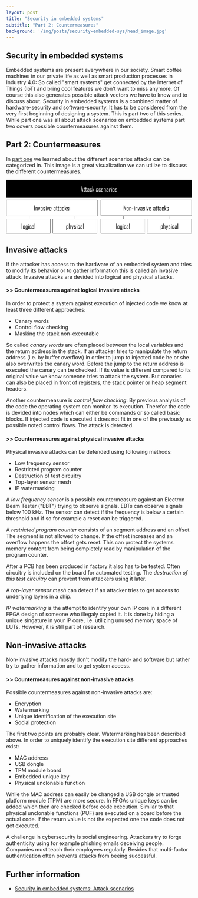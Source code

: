 ```yaml
---
layout: post
title: "Security in embedded systems"
subtitle: "Part 2: Countermeasures"
background: '/img/posts/security-embedded-sys/head_image.jpg'
---
```


## Security in embedded systems
Embedded systems are present everywhere in our society. Smart coffee machines in our private life as well as smart production processes in Industry 4.0: So called "smart systems" get connected by the Internet of Things (IoT) and bring cool features we don't want to miss anymore. Of course this also generates possible attack vectors we have to know and to discuss about. Security in embedded systems is a combined matter of hardware-security and software-security. It has to be considered from the very first beginning of designing a system. This is part two of this series. While part one was all about attack scenarios on embedded systems part two covers possible countermeasures against them.  

## Part 2: Countermeasures
In [part one](https://www.simon-cybersec.com/2022/07/06/security-embedded-sys-part1.html) we learned about the different scenarios attacks can be categorized in. This image is a great visualization we can utilize to discuss the different countermeasures.  

![picture-attack-scenarios](/img/posts/security-embedded-sys/attackscenarios.png)


## Invasive attacks

If the attacker has access to the hardware of an embedded system and tries to modify its behavior or to gather information this is called an invasive attack. Invasive attacks are devided into logical and physical attacks.

#### >> Countermeasures against logical invasive attacks

In order to protect a system against execution of injected code we know at least three different approaches:  
- Canary words
- Control flow checking
- Masking the stack non-executable

So called *canary words* are often placed between the local variables and the return address in the stack. If an attacker tries to manipulate the return address (i.e. by buffer overflow) in order to jump to injected code he or she also overwrites the canary word. Before the jump to the return address is executed the canary can be checked. If its value is different compared to its original value we know someone tries to attack the system. But canaries can also be placed in front of registers, the stack pointer or heap segment headers.

Another countermeasure is *control flow checking*. By previous analysis of the code the operating system can monitor its execution. Therefor the code is devided into nodes which can either be commands or so called basic blocks. If injected code is executed it does not fit in one of the previously as possible noted control flows. The attack is detected.  



#### >> Countermeasures against physical invasive attacks

Physical invasive attacks can be defended using following methods:
- Low frequency sensor
- Restricted program counter
- Destruction of test circuitry
- Top-layer sensor mesh
- IP watermarking

A *low frequency sensor* is a possible countermeasure against an Electron Beam Tester ("EBT") trying to observe signals. EBTs can observe signals below 100 kHz. The sensor can detect if the frequency is below a certain threshold and if so for example a reset can be triggered.

A *restricted program counter* consists of an segment address and an offset. The segment is not allowed to change. If the offset increases and an overflow happens the offset gets reset. This can protect the systems memory content from being completely read by manipulation of the program counter.

After a PCB has been produced in factory it also has to be tested. Often circuitry is included on the board for automated testing. The *destruction of this test circuitry* can prevent from attackers using it later. 

A *top-layer sensor mesh* can detect if an attacker tries to get access to underlying layers in a chip.

*IP watermarking* is the attempt to identify your own IP core in a different FPGA design of someone who illegaly copied it. It is done by hiding a unique singature in your IP core, i.e. utilizing unused memory space of LUTs. However, it is still part of research.  


## Non-invasive attacks

Non-invasive attacks mostly don't modify the hard- and software but rather try to gather information and to get system access.  

#### >> Countermeasures against non-invasive attacks

Possible countermeasures against non-invasive attacks are:
- Encryption
- Watermarking
- Unique identification of the execution site
- Social protection

The first two points are probably clear. Watermarking has been described above. In order to uniquely identify the execution site different approaches exist:
- MAC address
- USB dongle
- TPM module board
- Embedded unique key
- Physical unclonable function

While the MAC address can easily be changed a USB dongle or trusted platform module (TPM) are more secure. In FPGAs unique keys can be added which then are checked before code execution. Similar to that physical unclonable functions (PUF) are executed on a board before the actual code. If the return value is not the expected one the code does not get executed.

A challenge in cybersecurity is social engineering. Attackers try to forge authenticity using for example phishing emails deceiving people. Companies must teach their employees regularly. Besides that multi-factor authentication often prevents attacks from beeing successful.  


## Further information
- [Security in embedded systems: Attack scenarios](https://www.simon-cybersec.com/2022/07/06/security-embedded-sys-part1.html)
